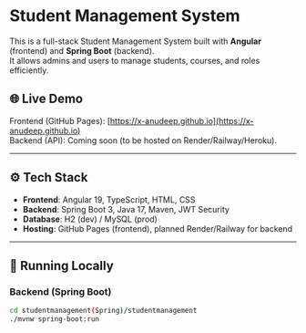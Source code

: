 # Student Management System

This is a full-stack Student Management System built with **Angular** (frontend) and **Spring Boot** (backend).  
It allows admins and users to manage students, courses, and roles efficiently.

## 🌐 Live Demo
Frontend (GitHub Pages): [https://x-anudeep.github.io](https://x-anudeep.github.io)  
Backend (API): Coming soon (to be hosted on Render/Railway/Heroku).

---

## ⚙️ Tech Stack
- **Frontend**: Angular 19, TypeScript, HTML, CSS  
- **Backend**: Spring Boot 3, Java 17, Maven, JWT Security  
- **Database**: H2 (dev) / MySQL (prod)  
- **Hosting**: GitHub Pages (frontend), planned Render/Railway for backend

---

## 🚀 Running Locally

### Backend (Spring Boot)
```bash
cd studentmanagement(Spring)/studentmanagement
./mvnw spring-boot:run
